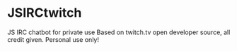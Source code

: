 # JSIRCtwitch
JS IRC chatbot for private use
Based on twitch.tv open developer source, all credit given. Personal use only!
